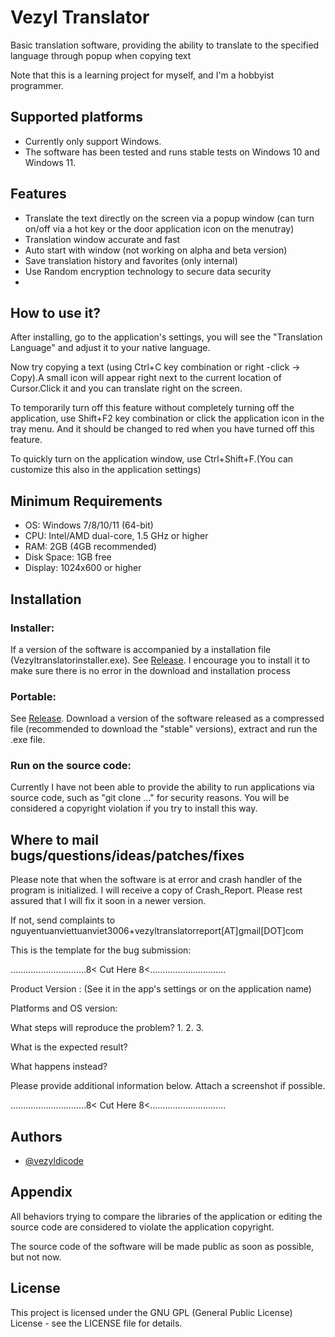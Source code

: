 
# Vezyl Translator

Basic translation software, providing the ability to translate to the specified language through popup when copying text

Note that this is a learning project for myself, and I'm a hobbyist programmer.


## Supported platforms
- Currently only support Windows.
- The software has been tested and runs stable tests on Windows 10 and Windows 11.
## Features
- Translate the text directly on the screen via a popup window (can turn on/off via a hot key or the door application icon on the menutray)
- Translation window accurate and fast
- Auto start with window (not working on alpha and beta version)
- Save translation history and favorites (only internal)
- Use Random encryption technology to secure data security
- 

## How to use it?
After installing, go to the application's settings, you will see the "Translation Language" and adjust it to your native language.

Now try copying a text (using Ctrl+C key combination or right -click -> Copy).A small icon will appear right next to the current location of Cursor.Click it and you can translate right on the screen.

To temporarily turn off this feature without completely turning off the application, use Shift+F2 key combination or click the application icon in the tray menu. And it should be changed to red when you have turned off this feature. 

To quickly turn on the application window, use Ctrl+Shift+F.(You can customize this also in the application settings)
## Minimum Requirements
- OS: Windows 7/8/10/11 (64-bit)
- CPU: Intel/AMD dual-core, 1.5 GHz or higher
- RAM: 2GB (4GB recommended)
- Disk Space: 1GB free
- Display: 1024x600 or higher
## Installation
### Installer:
If a version of the software is accompanied by a installation file (Vezyltranslatorinstaller.exe). See [Release](https://github.com/vezyldicode/Vezyl_Translator/releases). I encourage you to install it to make sure there is no error in the download and installation process
### Portable:
See [Release](https://github.com/vezyldicode/Vezyl_Translator/releases). Download a version of the software released as a compressed file (recommended to download the "stable" versions), extract and run the .exe file.
### Run on the source code:
Currently I have not been able to provide the ability to run applications via source code, such as "git clone ..." for security reasons. You will be considered a copyright violation if you try to install this way.
## Where to mail bugs/questions/ideas/patches/fixes
Please note that when the software is at error and crash handler of the program is initialized. I will receive a copy of Crash_Report. Please rest assured that I will fix it soon in a newer version.

If not, send complaints to nguyentuanviettuanviet3006+vezyltranslatorreport[AT]gmail[DOT]com

This is the template for the bug submission:

 ..............................8< Cut Here 8<.............................. 

Product Version : (See it in the app's settings or on the application name)

Platforms and OS version:

What steps will reproduce the problem? 1. 2. 3.

What is the expected result?

What happens instead?

Please provide additional information below. Attach a screenshot if possible.

..............................8< Cut Here 8<..............................
## Authors

- [@vezyldicode](https://www.github.com/vezyldicode)


## Appendix

All behaviors trying to compare the libraries of the application or editing the source code are considered to violate the application copyright.

The source code of the software will be made public as soon as possible, but not now.
## License

This project is licensed under the GNU GPL (General Public License) License - see the LICENSE file for details.

